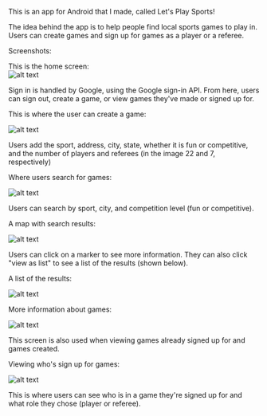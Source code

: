 This is an app for Android that I made, called Let's Play Sports! 

The idea behind the app is to help people find local sports games to play in. Users can create games and sign up for games as a player or a referee. 

Screenshots: 

This is the home screen:  
![alt text](/Screenshots/Screenshot_20171210-150127.png)

Sign in is handled by Google, using the Google sign-in API. From here, users can sign out, create a game, or view games they've made or signed up for.


This is where the user can create a game: 

![alt text](/Screenshots/Screenshot_20171202-192107.png)

Users add the sport, address, city, state, whether it is fun or competitive, and the number of players and referees (in the image 22 and 7, respectively)

Where users search for games: 

![alt text](/Screenshots/Screenshot_20171202-192143.png)

Users can search by sport, city, and competition level (fun or competitive). 

A map with search results: 

![alt text](/Screenshots/Screenshot_20171202-192233.png)

Users can click on a marker to see more information. They can also click "view as list" to see a list of the results (shown below). 

A list of the results: 

![alt text](/Screenshots/list_of_buttons.png)

More information about games: 

![alt text](/Screenshots/Screenshot_20171202-192244v2.png)


This screen is also used when viewing games already signed up for and games created. 

Viewing who's sign up for games: 

![alt text](/Screenshots/whosin.png)

This is where users can see who is in a game they're signed up for and what role they chose (player or referee). 